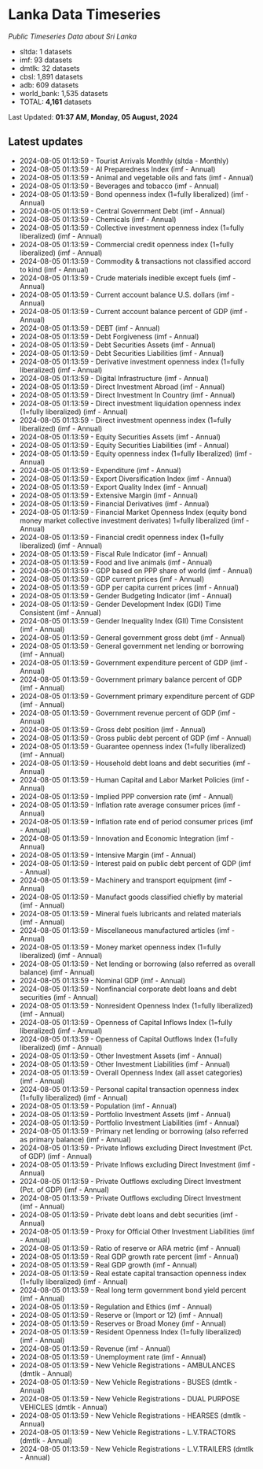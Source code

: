 # Lanka Data Timeseries
*Public Timeseries Data about Sri Lanka*

* sltda: 1 datasets
* imf: 93 datasets
* dmtlk: 32 datasets
* cbsl: 1,891 datasets
* adb: 609 datasets
* world_bank: 1,535 datasets
* TOTAL: **4,161** datasets

Last Updated: **01:37 AM, Monday, 05 August, 2024**

## Latest updates

* 2024-08-05 01:13:59 - Tourist Arrivals Monthly (sltda - Monthly)
* 2024-08-05 01:13:59 - AI Preparedness Index (imf - Annual)
* 2024-08-05 01:13:59 - Animal and vegetable oils and fats (imf - Annual)
* 2024-08-05 01:13:59 - Beverages and tobacco (imf - Annual)
* 2024-08-05 01:13:59 - Bond openness index (1=fully liberalized) (imf - Annual)
* 2024-08-05 01:13:59 - Central Government Debt (imf - Annual)
* 2024-08-05 01:13:59 - Chemicals (imf - Annual)
* 2024-08-05 01:13:59 - Collective investment openness index (1=fully liberalized) (imf - Annual)
* 2024-08-05 01:13:59 - Commercial credit openness index (1=fully liberalized) (imf - Annual)
* 2024-08-05 01:13:59 - Commodity & transactions not classified accord to kind (imf - Annual)
* 2024-08-05 01:13:59 - Crude materials inedible except fuels (imf - Annual)
* 2024-08-05 01:13:59 - Current account balance U.S. dollars (imf - Annual)
* 2024-08-05 01:13:59 - Current account balance percent of GDP (imf - Annual)
* 2024-08-05 01:13:59 - DEBT (imf - Annual)
* 2024-08-05 01:13:59 - Debt Forgiveness (imf - Annual)
* 2024-08-05 01:13:59 - Debt Securities Assets (imf - Annual)
* 2024-08-05 01:13:59 - Debt Securities Liabilities (imf - Annual)
* 2024-08-05 01:13:59 - Derivative investment openness index (1=fully liberalized) (imf - Annual)
* 2024-08-05 01:13:59 - Digital Infrastructure (imf - Annual)
* 2024-08-05 01:13:59 - Direct Investment Abroad (imf - Annual)
* 2024-08-05 01:13:59 - Direct Investment In Country (imf - Annual)
* 2024-08-05 01:13:59 - Direct investment liquidation openness index (1=fully liberalized) (imf - Annual)
* 2024-08-05 01:13:59 - Direct investment openness index (1=fully liberalized) (imf - Annual)
* 2024-08-05 01:13:59 - Equity Securities Assets (imf - Annual)
* 2024-08-05 01:13:59 - Equity Securities Liabilities (imf - Annual)
* 2024-08-05 01:13:59 - Equity openness index (1=fully liberalized) (imf - Annual)
* 2024-08-05 01:13:59 - Expenditure (imf - Annual)
* 2024-08-05 01:13:59 - Export Diversification Index (imf - Annual)
* 2024-08-05 01:13:59 - Export Quality Index (imf - Annual)
* 2024-08-05 01:13:59 - Extensive Margin (imf - Annual)
* 2024-08-05 01:13:59 - Financial Derivatives (imf - Annual)
* 2024-08-05 01:13:59 - Financial Market Openness Index (equity bond money market collective investment derivates) 1=fully liberalized (imf - Annual)
* 2024-08-05 01:13:59 - Financial credit openness index (1=fully liberalized) (imf - Annual)
* 2024-08-05 01:13:59 - Fiscal Rule Indicator (imf - Annual)
* 2024-08-05 01:13:59 - Food and live animals (imf - Annual)
* 2024-08-05 01:13:59 - GDP based on PPP share of world (imf - Annual)
* 2024-08-05 01:13:59 - GDP current prices (imf - Annual)
* 2024-08-05 01:13:59 - GDP per capita current prices (imf - Annual)
* 2024-08-05 01:13:59 - Gender Budgeting Indicator (imf - Annual)
* 2024-08-05 01:13:59 - Gender Development Index (GDI) Time Consistent (imf - Annual)
* 2024-08-05 01:13:59 - Gender Inequality Index (GII) Time Consistent (imf - Annual)
* 2024-08-05 01:13:59 - General government gross debt (imf - Annual)
* 2024-08-05 01:13:59 - General government net lending or borrowing (imf - Annual)
* 2024-08-05 01:13:59 - Government expenditure percent of GDP (imf - Annual)
* 2024-08-05 01:13:59 - Government primary balance percent of GDP (imf - Annual)
* 2024-08-05 01:13:59 - Government primary expenditure percent of GDP (imf - Annual)
* 2024-08-05 01:13:59 - Government revenue percent of GDP (imf - Annual)
* 2024-08-05 01:13:59 - Gross debt position (imf - Annual)
* 2024-08-05 01:13:59 - Gross public debt percent of GDP (imf - Annual)
* 2024-08-05 01:13:59 - Guarantee openness index (1=fully liberalized) (imf - Annual)
* 2024-08-05 01:13:59 - Household debt loans and debt securities (imf - Annual)
* 2024-08-05 01:13:59 - Human Capital and Labor Market Policies (imf - Annual)
* 2024-08-05 01:13:59 - Implied PPP conversion rate (imf - Annual)
* 2024-08-05 01:13:59 - Inflation rate average consumer prices (imf - Annual)
* 2024-08-05 01:13:59 - Inflation rate end of period consumer prices (imf - Annual)
* 2024-08-05 01:13:59 - Innovation and Economic Integration (imf - Annual)
* 2024-08-05 01:13:59 - Intensive Margin (imf - Annual)
* 2024-08-05 01:13:59 - Interest paid on public debt percent of GDP (imf - Annual)
* 2024-08-05 01:13:59 - Machinery and transport equipment (imf - Annual)
* 2024-08-05 01:13:59 - Manufact goods classified chiefly by material (imf - Annual)
* 2024-08-05 01:13:59 - Mineral fuels lubricants and related materials (imf - Annual)
* 2024-08-05 01:13:59 - Miscellaneous manufactured articles (imf - Annual)
* 2024-08-05 01:13:59 - Money market openness index (1=fully liberalized) (imf - Annual)
* 2024-08-05 01:13:59 - Net lending or borrowing (also referred as overall balance) (imf - Annual)
* 2024-08-05 01:13:59 - Nominal GDP (imf - Annual)
* 2024-08-05 01:13:59 - Nonfinancial corporate debt loans and debt securities (imf - Annual)
* 2024-08-05 01:13:59 - Nonresident Openness Index (1=fully liberalized) (imf - Annual)
* 2024-08-05 01:13:59 - Openness of Capital Inflows Index (1=fully liberalized) (imf - Annual)
* 2024-08-05 01:13:59 - Openness of Capital Outflows Index (1=fully liberalized) (imf - Annual)
* 2024-08-05 01:13:59 - Other Investment Assets (imf - Annual)
* 2024-08-05 01:13:59 - Other Investment Liabilities (imf - Annual)
* 2024-08-05 01:13:59 - Overall Openness Index (all asset categories) (imf - Annual)
* 2024-08-05 01:13:59 - Personal capital transaction openness index (1=fully liberalized) (imf - Annual)
* 2024-08-05 01:13:59 - Population (imf - Annual)
* 2024-08-05 01:13:59 - Portfolio Investment Assets (imf - Annual)
* 2024-08-05 01:13:59 - Portfolio Investment Liabilities (imf - Annual)
* 2024-08-05 01:13:59 - Primary net lending or borrowing (also referred as primary balance) (imf - Annual)
* 2024-08-05 01:13:59 - Private Inflows excluding Direct Investment (Pct. of GDP) (imf - Annual)
* 2024-08-05 01:13:59 - Private Inflows excluding Direct Investment (imf - Annual)
* 2024-08-05 01:13:59 - Private Outflows excluding Direct Investment (Pct. of GDP) (imf - Annual)
* 2024-08-05 01:13:59 - Private Outflows excluding Direct Investment (imf - Annual)
* 2024-08-05 01:13:59 - Private debt loans and debt securities (imf - Annual)
* 2024-08-05 01:13:59 - Proxy for Official Other Investment Liabilities (imf - Annual)
* 2024-08-05 01:13:59 - Ratio of reserve or ARA metric (imf - Annual)
* 2024-08-05 01:13:59 - Real GDP growth rate percent (imf - Annual)
* 2024-08-05 01:13:59 - Real GDP growth (imf - Annual)
* 2024-08-05 01:13:59 - Real estate capital transaction openness index (1=fully liberalized) (imf - Annual)
* 2024-08-05 01:13:59 - Real long term government bond yield percent (imf - Annual)
* 2024-08-05 01:13:59 - Regulation and Ethics (imf - Annual)
* 2024-08-05 01:13:59 - Reserve or (Import or 12) (imf - Annual)
* 2024-08-05 01:13:59 - Reserves or Broad Money (imf - Annual)
* 2024-08-05 01:13:59 - Resident Openness Index (1=fully liberalized) (imf - Annual)
* 2024-08-05 01:13:59 - Revenue (imf - Annual)
* 2024-08-05 01:13:59 - Unemployment rate (imf - Annual)
* 2024-08-05 01:13:59 - New Vehicle Registrations - AMBULANCES (dmtlk - Annual)
* 2024-08-05 01:13:59 - New Vehicle Registrations - BUSES (dmtlk - Annual)
* 2024-08-05 01:13:59 - New Vehicle Registrations - DUAL PURPOSE VEHICLES (dmtlk - Annual)
* 2024-08-05 01:13:59 - New Vehicle Registrations - HEARSES (dmtlk - Annual)
* 2024-08-05 01:13:59 - New Vehicle Registrations - L.V.TRACTORS (dmtlk - Annual)
* 2024-08-05 01:13:59 - New Vehicle Registrations - L.V.TRAILERS (dmtlk - Annual)